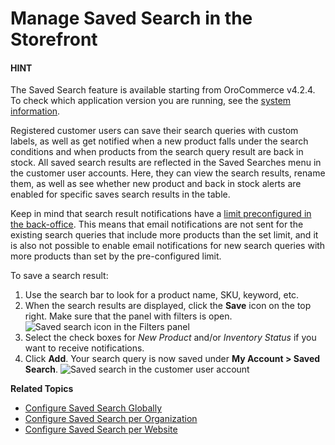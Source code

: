 <a id="my-account-saved-search"></a>

# Manage Saved Search in the Storefront

#### HINT
The Saved Search feature is available starting from OroCommerce v4.2.4. To check which application version you are running, see the [system information](../../back-office/system/system-information/index.md#system-information).

Registered customer users can save their search queries with custom labels, as well as get notified when a new product falls under the search conditions and when products from the search query result are back in stock. All saved search results are reflected in the Saved Searches menu in the customer user accounts. Here, they can view the search results, rename them, as well as see whether new product and back in stock alerts are enabled for specific saves search results in the table.

Keep in mind that search result notifications have a [limit preconfigured in the back-office](../../back-office/system/configuration/commerce/search/saved-search.md#configuration-guide-commerce-configuration-saved-search). This means that email notifications are not sent for the existing search queries that include more products than the set limit, and it is also not possible to enable email notifications for new search queries with more products than set by the pre-configured limit.

To save a search result:

1. Use the search bar to look for a product name, SKU, keyword, etc.
2. When the search results are displayed, click the **Save** icon on the top right. Make sure that the panel with filters is open.
   ![Saved search icon in the Filters panel](user/img/storefront/navigation/saved-search.png)
3. Select the check boxes for *New Product* and/or *Inventory Status* if you want to receive notifications.
4. Click **Add**. Your search query is now saved under **My Account > Saved Search**.
   ![Saved search in the customer user account](user/img/storefront/navigation/saved-search-account-table.png)

**Related Topics**

* [Configure Saved Search Globally](../../back-office/system/configuration/commerce/search/saved-search.md#configuration-guide-commerce-configuration-saved-search)
* [Configure Saved Search per Organization](../../back-office/system/user-management/organizations/org-configuration/commerce/search/organization-saved-search.md#organization-commerce-configuration-saved-search)
* [Configure Saved Search per Website](../../back-office/system/websites/web-configuration/commerce/search/website-saved-search.md#configuration-website-commerce-search-saved-search)

